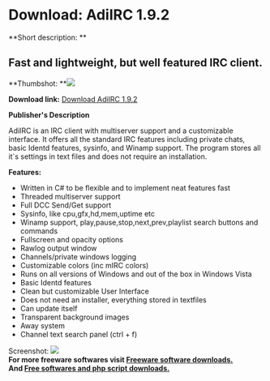 # Download: AdiIRC 1.9.2

**Short description: **

## Fast and lightweight, but well featured IRC client.

  
**Thumbshot: **![](http://www.freewarefiles.com/screenshot/adiirc2_md.gif)   
  
**Download link:** [Download AdiIRC 1.9.2](http://freesoftwares.boysofts.com/AdiIRC_program_20413.html)  
  

**Publisher's Description**  
  

AdiIRC is an IRC client with multiserver support and a customizable interface.
It offers all the standard IRC features including private chats, basic Identd
features, sysinfo, and Winamp support. The program stores all it`s settings in
text files and does not require an installation.

**Features:**

  * Written in C# to be flexible and to implement neat features fast 
  * Threaded multiserver support 
  * Full DCC Send/Get support 
  * Sysinfo, like cpu,gfx,hd,mem,uptime etc 
  * Winamp support, play,pause,stop,next,prev,playlist search buttons and commands 
  * Fullscreen and opacity options 
  * Rawlog output window 
  * Channels/private windows logging 
  * Customizable colors (inc mIRC colors) 
  * Runs on all versions of Windows and out of the box in Windows Vista 
  * Basic Identd features 
  * Clean but customizable User Interface 
  * Does not need an installer, everything stored in textfiles 
  * Can update itself 
  * Transparent background images 
  * Away system 
  * Channel text search panel (ctrl + f) 

  
  
Screenshot: ![](http://www.freewarefiles.com/screenshot/adiirc2.gif)  
**For more freeware softwares visit [Freeware software downloads.](http://freesoftwares.boysofts.com/)**   
**And [Free softwares and php script downloads.](http://www.boysofts.com/)**

